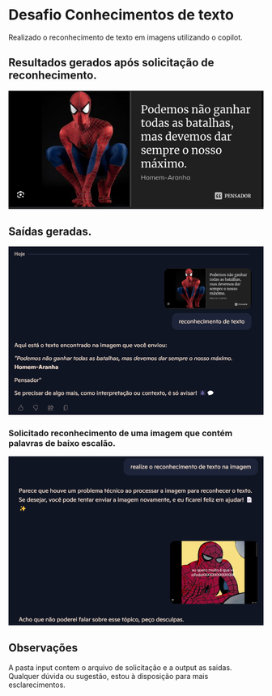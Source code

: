 # Desafio Conhecimentos de texto

Realizado o reconhecimento de texto em imagens utilizando o copilot.

## Resultados gerados após solicitação de reconhecimento.

![Imagem 1](input/imagem1homem.png)

## Saídas geradas.

![Imagem 2](output/imagem2homem.png)


### Solicitado reconhecimento de uma imagem que contém palavras de baixo escalão.
![Imagem 3](output/imagem3homem.png)


## Observações

A pasta input contem o arquivo de solicitação e a output as saidas. Qualquer dúvida ou sugestão, estou à disposição para mais esclarecimentos.

